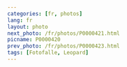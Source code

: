 ```yaml
---
categories: [fr, photos]
lang: fr
layout: photo
next_photo: /fr/photos/P0000421.html
picname: P0000420
prev_photo: /fr/photos/P0000423.html
tags: [Fotofalle, Leopard]
---
```

